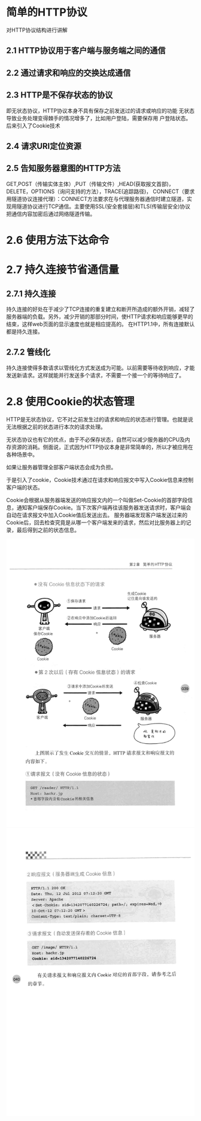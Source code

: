 # 简单的HTTP协议
对HTTP协议结构进行讲解
## 2.1 HTTP协议用于客户端与服务端之间的通信
## 2.2 通过请求和响应的交换达成通信
## 2.3 HTTP是不保存状态的协议
即无状态协议，HTTP协议本身不具有保存之前发送过的请求或响应的功能
无状态导致业务处理变得棘手的情况增多了，比如用户登陆，需要保存用
户登陆状态。
后来引入了Cookie技术
## 2.4 请求URI定位资源
## 2.5  告知服务器意图的HTTP方法
GET,POST（传输实体主体）,PUT（传输文件）,HEAD(获取报文首部)，DELETE，OPTIONS（询问支持的方法），TRACE(追踪路径)，
CONNECT（要求用隧道协议连接代理）：CONNECT方法要求在与代理服务器通信时建立隧道，实现用隧道协议进行TCP通信。主要使用SSL(安全套接层)和TLS(传输层安全)协议把通信内容加密后通过网络隧道传输。
# 2.6 使用方法下达命令
# 2.7 持久连接节省通信量
## 2.7.1 持久连接
持久连接的好处在于减少了TCP连接的重复建立和断开所造成的额外开销，减轻了服务器端的负载。另外，减少开销的那部分时间，使HTTP请求和响应能够更早的结束，这样web页面的显示速度也就是相应提高的。
在HTTP1.1中，所有连接默认都是持久连接。
## 2.7.2 管线化
持久连接使得多数请求以管线化方式发送成为可能。以前需要等待收到响应，才能发送新请求。这样就能并行发送多个请求，不需要一个接一个的等待响应了。
# 2.8 使用Cookie的状态管理
HTTP是无状态协议，它不对之前发生过的请求和响应的状态进行管理。也就是说无法根据之前的状态进行本次的请求处理。

无状态协议也有它的优点，由于不必保存状态，自然可以减少服务器的CPU及内存资源的消耗。侧面说，正式因为HTTP协议本身是非常简单的，所以才被应用在各种场景中。

如果让服务器管理全部客户端状态会成为负担。

于是引入了cookie，Cookie技术通过在请求和响应报文中写入Cookie信息来控制客户端的状态。 

Cookie会根据从服务器端发送的响应报文内的一个叫做Set-Cookie的首部字段信息，通知客户端保存Cookie。当下次客户端再往该服务器发送请求时，客户端会自动在请求报文中加入Cookie值后发送出去。
服务器端发现客户端发送过来的Cookie后，回去检查究竟是从哪一个客户端发来的请求，然后对比服务器上的记录，最后得到之前的状态信息。

![使用Cookie的状态管理](./img/filehelper_1477841623913_59.png)
![使用Cookie的状态管理](./img/filehelper_1477841645631_50.png)